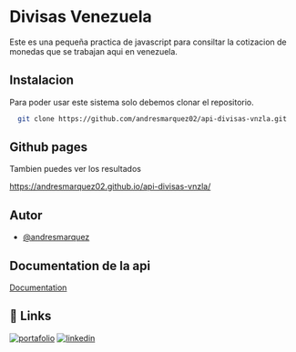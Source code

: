 # Divisas Venezuela

Este es una pequeña practica de javascript para consiltar la
cotizacion de monedas que se trabajan aqui en venezuela.




## Instalacion

Para poder usar este sistema solo debemos clonar el repositorio.

```bash
  git clone https://github.com/andresmarquez02/api-divisas-vnzla.git
```

## Github pages

Tambien puedes ver los resultados

https://andresmarquez02.github.io/api-divisas-vnzla/

## Autor

- [@andresmarquez](https://www.github.com/andresmarquez02)


## Documentation de la api

[Documentation](https://api-divisas-ve-web.pages.dev/)

## 🔗 Links
[![portafolio](https://img.shields.io/badge/my_portfolio-000?style=for-the-badge&logo=ko-fi&logoColor=white)](https://andresmarquez02.github.io/andres/)
[![linkedin](https://img.shields.io/badge/linkedin-0A66C2?style=for-the-badge&logo=linkedin&logoColor=white)](https://www.linkedin.com/in/andres-marquez-02/)
